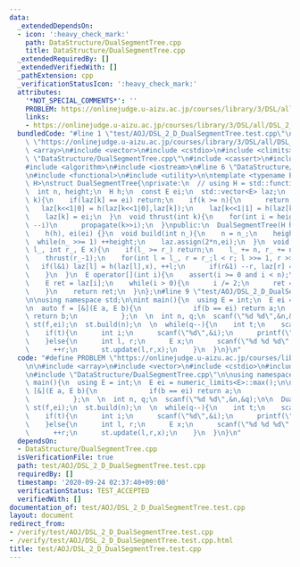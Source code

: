 ```yaml
---
data:
  _extendedDependsOn:
  - icon: ':heavy_check_mark:'
    path: DataStructure/DualSegmentTree.cpp
    title: DataStructure/DualSegmentTree.cpp
  _extendedRequiredBy: []
  _extendedVerifiedWith: []
  _pathExtension: cpp
  _verificationStatusIcon: ':heavy_check_mark:'
  attributes:
    '*NOT_SPECIAL_COMMENTS*': ''
    PROBLEM: https://onlinejudge.u-aizu.ac.jp/courses/library/3/DSL/all/DSL_2_D
    links:
    - https://onlinejudge.u-aizu.ac.jp/courses/library/3/DSL/all/DSL_2_D
  bundledCode: "#line 1 \"test/AOJ/DSL_2_D_DualSegmentTree.test.cpp\"\n#define PROBLEM\
    \ \"https://onlinejudge.u-aizu.ac.jp/courses/library/3/DSL/all/DSL_2_D\"\n\n#include\
    \ <array>\n#include <vector>\n#include <cstdio>\n#include <climits>\n\n#line 1\
    \ \"DataStructure/DualSegmentTree.cpp\"\n#include <cassert>\n#include <numeric>\n\
    #include <algorithm>\n#include <iostream>\n#line 6 \"DataStructure/DualSegmentTree.cpp\"\
    \n#include <functional>\n#include <utility>\n\ntemplate <typename E, typename\
    \ H>\nstruct DualSegmentTree{\nprivate:\n  // using H = std::function<E(E,E)>;\n\
    \  int n, height;\n  H h;\n  const E ei;\n  std::vector<E> laz;\n  void propagate(int\
    \ k){\n    if(laz[k] == ei) return;\n    if(k >= n){\n      return;\n    }\n \
    \   laz[k<<1|0] = h(laz[k<<1|0],laz[k]);\n    laz[k<<1|1] = h(laz[k<<1|1],laz[k]);\n\
    \    laz[k] = ei;\n  }\n  void thrust(int k){\n    for(int i = height; i >= 0;\
    \ --i)\n      propagate(k>>i);\n  }\npublic:\n  DualSegmentTree(H h, E ei) :\n\
    \    h(h), ei(ei) {}\n  void build(int n_){\n    n = n_;\n    height = 2;\n  \
    \  while(n_ >>= 1) ++height;\n    laz.assign(2*n,ei);\n  }\n  void update(int\
    \ l_, int r_, E x){\n    if(l_ >= r_) return;\n    l_ += n, r_ += n;\n    thrust(l_);\n\
    \    thrust(r_-1);\n    for(int l = l_, r = r_;l < r; l >>= 1, r >>= 1){\n   \
    \   if(l&1) laz[l] = h(laz[l],x), ++l;\n      if(r&1) --r, laz[r] = h(laz[r],x);\n\
    \    }\n  }\n  E operator[](int i){\n    assert(i >= 0 and i < n);\n    i += n;\n\
    \    E ret = laz[i];\n    while(i > 0){\n      i /= 2;\n      ret = h(ret,laz[i]);\n\
    \    }\n    return ret;\n  }\n};\n#line 9 \"test/AOJ/DSL_2_D_DualSegmentTree.test.cpp\"\
    \n\nusing namespace std;\n\nint main(){\n  using E = int;\n  E ei = numeric_limits<E>::max();\n\
    \n  auto f = [&](E a, E b){\n             if(b == ei) return a;\n            \
    \ return b;\n           };\n  \n  int n, q;\n  scanf(\"%d %d\",&n,&q);\n\n  DualSegmentTree\
    \ st(f,ei);\n  st.build(n);\n  \n  while(q--){\n    int t;\n    scanf(\"%d\",&t);\n\
    \    if(t){\n      int i;\n      scanf(\"%d\",&i);\n      printf(\"%d\\n\",st[i]);\n\
    \    }else{\n      int l, r;\n      E x;\n      scanf(\"%d %d %d\",&l,&r,&x);\n\
    \      ++r;\n      st.update(l,r,x);\n    }\n  }\n}\n"
  code: "#define PROBLEM \"https://onlinejudge.u-aizu.ac.jp/courses/library/3/DSL/all/DSL_2_D\"\
    \n\n#include <array>\n#include <vector>\n#include <cstdio>\n#include <climits>\n\
    \n#include \"DataStructure/DualSegmentTree.cpp\"\n\nusing namespace std;\n\nint\
    \ main(){\n  using E = int;\n  E ei = numeric_limits<E>::max();\n\n  auto f =\
    \ [&](E a, E b){\n             if(b == ei) return a;\n             return b;\n\
    \           };\n  \n  int n, q;\n  scanf(\"%d %d\",&n,&q);\n\n  DualSegmentTree\
    \ st(f,ei);\n  st.build(n);\n  \n  while(q--){\n    int t;\n    scanf(\"%d\",&t);\n\
    \    if(t){\n      int i;\n      scanf(\"%d\",&i);\n      printf(\"%d\\n\",st[i]);\n\
    \    }else{\n      int l, r;\n      E x;\n      scanf(\"%d %d %d\",&l,&r,&x);\n\
    \      ++r;\n      st.update(l,r,x);\n    }\n  }\n}\n"
  dependsOn:
  - DataStructure/DualSegmentTree.cpp
  isVerificationFile: true
  path: test/AOJ/DSL_2_D_DualSegmentTree.test.cpp
  requiredBy: []
  timestamp: '2020-09-24 02:37:40+09:00'
  verificationStatus: TEST_ACCEPTED
  verifiedWith: []
documentation_of: test/AOJ/DSL_2_D_DualSegmentTree.test.cpp
layout: document
redirect_from:
- /verify/test/AOJ/DSL_2_D_DualSegmentTree.test.cpp
- /verify/test/AOJ/DSL_2_D_DualSegmentTree.test.cpp.html
title: test/AOJ/DSL_2_D_DualSegmentTree.test.cpp
---
```

